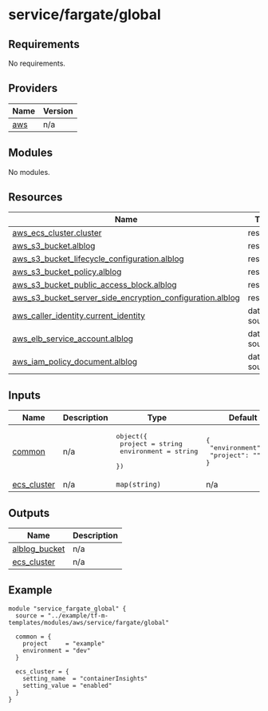# service/fargate/global

## Requirements

No requirements.

## Providers

| Name | Version |
|------|---------|
| <a name="provider_aws"></a> [aws](#provider\_aws) | n/a |

## Modules

No modules.

## Resources

| Name | Type |
|------|------|
| [aws_ecs_cluster.cluster](https://registry.terraform.io/providers/hashicorp/aws/latest/docs/resources/ecs_cluster) | resource |
| [aws_s3_bucket.alblog](https://registry.terraform.io/providers/hashicorp/aws/latest/docs/resources/s3_bucket) | resource |
| [aws_s3_bucket_lifecycle_configuration.alblog](https://registry.terraform.io/providers/hashicorp/aws/latest/docs/resources/s3_bucket_lifecycle_configuration) | resource |
| [aws_s3_bucket_policy.alblog](https://registry.terraform.io/providers/hashicorp/aws/latest/docs/resources/s3_bucket_policy) | resource |
| [aws_s3_bucket_public_access_block.alblog](https://registry.terraform.io/providers/hashicorp/aws/latest/docs/resources/s3_bucket_public_access_block) | resource |
| [aws_s3_bucket_server_side_encryption_configuration.alblog](https://registry.terraform.io/providers/hashicorp/aws/latest/docs/resources/s3_bucket_server_side_encryption_configuration) | resource |
| [aws_caller_identity.current_identity](https://registry.terraform.io/providers/hashicorp/aws/latest/docs/data-sources/caller_identity) | data source |
| [aws_elb_service_account.alblog](https://registry.terraform.io/providers/hashicorp/aws/latest/docs/data-sources/elb_service_account) | data source |
| [aws_iam_policy_document.alblog](https://registry.terraform.io/providers/hashicorp/aws/latest/docs/data-sources/iam_policy_document) | data source |

## Inputs

| Name | Description | Type | Default | Required |
|------|-------------|------|---------|:--------:|
| <a name="input_common"></a> [common](#input\_common) | n/a | <pre>object({<br>    project     = string<br>    environment = string<br>  })</pre> | <pre>{<br>  "environment": "",<br>  "project": ""<br>}</pre> | no |
| <a name="input_ecs_cluster"></a> [ecs\_cluster](#input\_ecs\_cluster) | n/a | `map(string)` | n/a | yes |

## Outputs

| Name | Description |
|------|-------------|
| <a name="output_alblog_bucket"></a> [alblog\_bucket](#output\_alblog\_bucket) | n/a |
| <a name="output_ecs_cluster"></a> [ecs\_cluster](#output\_ecs\_cluster) | n/a |

## Example

```
module "service_fargate_global" {
  source = "../example/tf-m-templates/modules/aws/service/fargate/global"

  common = {
    project     = "example"
    environment = "dev"
  }

  ecs_cluster = {
    setting_name  = "containerInsights"
    setting_value = "enabled"
  }
}
```